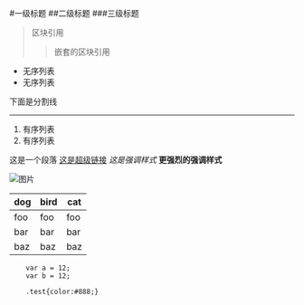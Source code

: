 #一级标题
##二级标题
###三级标题
>区块引用
>>嵌套的区块引用

*	无序列表
*	无序列表

下面是分割线
***
1.	有序列表
2.	有序列表

这是一个段落 [这是超级链接](/#代码规范与最佳实践/js规范/编码规范.html) *这是强调样式* **更强烈的强调样式**

![图片](http://p4.music.126.net/VDPIponBrPeBbfNxh32pkg==/7772447697032196.jpg?param=200y200)

dog | bird | cat
----|------|----
foo | foo  | foo
bar | bar  | bar
baz | baz  | baz

```
	var a = 12;
	var b = 12;
```
```
	.test{color:#888;}
```